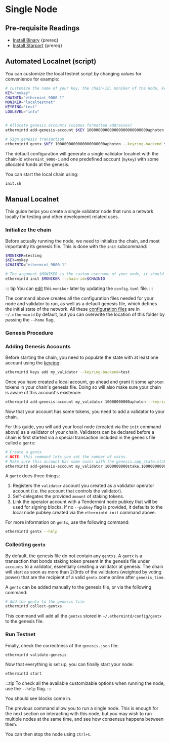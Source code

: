 <!--
order: 1
-->

# Single Node

## Pre-requisite Readings

- [Install Binary](./../../quickstart/installation)  {prereq}
- [Install Starport](https://docs.starport.network/intro/install.html)  {prereq}

## Automated Localnet (script)

You can customize the local testnet script by changing values for convenience for example:

```bash
# customize the name of your key, the chain-id, moniker of the node, keyring backend, and log level
KEY="mykey"
CHAINID="ethermint_9000-1"
MONIKER="localtestnet"
KEYRING="test"
LOGLEVEL="info"


# Allocate genesis accounts (cosmos formatted addresses)
ethermintd add-genesis-account $KEY 100000000000000000000000000aphoton --keyring-backend $KEYRING

# Sign genesis transaction
ethermintd gentx $KEY 1000000000000000000000aphoton --keyring-backend $KEYRING --chain-id $CHAINID
```

The default configuration will generate a single validator localnet with the chain-id
`ethermint_9000-1` and one predefined account (`mykey`) with some allocated funds at the genesis.

You can start the local chain using:

```bash
init.sh
```

## Manual Localnet

This guide helps you create a single validator node that runs a network locally for testing and other development related uses.

### Initialize the chain

Before actually running the node, we need to initialize the chain, and most importantly its genesis file. This is done with the `init` subcommand:

```bash
$MONIKER=testing
$KEY=mykey
$CHAINID="ethermint_9000-1"

# The argument $MONIKER is the custom username of your node, it should be human-readable.
ethermintd init $MONIKER --chain-id=$CHAINID
```

::: tip
You can [edit](./../../quickstart/binary.md#configuring-the-node) this `moniker` later by updating the `config.toml` file.
:::

The command above creates all the configuration files needed for your node and validator to run, as well as a default genesis file, which defines the initial state of the network. All these [configuration files](./../../quickstart/binary.md#configuring-the-node) are in `~/.ethermintd` by default, but you can overwrite the location of this folder by passing the `--home` flag.

### Genesis Procedure

### Adding Genesis Accounts

Before starting the chain, you need to populate the state with at least one account using the [keyring](./../keys-wallets/keyring.md#add-keys):

```bash
ethermintd keys add my_validator --keyring-backend=test
```

Once you have created a local account, go ahead and grant it some `aphoton` tokens in your chain's genesis file. Doing so will also make sure your chain is aware of this account's existence:

```bash
ethermintd add-genesis-account my_validator 10000000000aphoton --keyring-backend test
```

Now that your account has some tokens, you need to add a validator to your chain.

 For this guide, you will add your local node (created via the `init` command above) as a validator of your chain. Validators can be declared before a chain is first started via a special transaction included in the genesis file called a `gentx`:

```bash
# Create a gentx
# NOTE: this command lets you set the number of coins. 
# Make sure this account has some coins with the genesis.app_state.staking.params.bond_denom denom
ethermintd add-genesis-account my_validator 1000000000stake,10000000000aphoton
```

A `gentx` does three things:

1. Registers the `validator` account you created as a validator operator account (i.e. the account that controls the validator).
2. Self-delegates the provided `amount` of staking tokens.
3. Link the operator account with a Tendermint node pubkey that will be used for signing blocks. If no `--pubkey` flag is provided, it defaults to the local node pubkey created via the `ethermintd init` command above.

For more information on `gentx`, use the following command:

```bash
ethermintd gentx --help
```

### Collecting `gentx`

By default, the genesis file do not contain any `gentxs`. A `gentx` is a transaction that bonds
staking token present in the genesis file under `accounts` to a validator, essentially creating a
validator at genesis. The chain will start as soon as more than 2/3rds of the validators (weighted
by voting power) that are the recipient of a valid `gentx` come online after `genesis_time`.

A `gentx` can be added manually to the genesis file, or via the following command:

```bash
# Add the gentx to the genesis file
ethermintd collect-gentxs
```

This command will add all the `gentxs` stored in `~/.ethermintd/config/gentx` to the genesis file.

### Run Testnet

Finally, check the correctness of the `genesis.json` file:

```bash
ethermintd validate-genesis
```

Now that everything is set up, you can finally start your node:

```bash
ethermintd start
```

:::tip
To check all the available customizable options when running the node, use the `--help` flag.
:::

You should see blocks come in.

The previous command allow you to run a single node. This is enough for the next section on interacting with this node, but you may wish to run multiple nodes at the same time, and see how consensus happens between them.

You can then stop the node using `Ctrl+C`.
